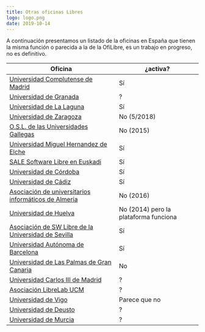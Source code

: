 ```yaml
---
title: Otras oficinas Libres
logo: logo.png
date: 2019-10-14
---
```

A continuación presentamos un listado de la oficinas en España que tienen la misma función o parecida a la de la OfiLibre, es un trabajo en progreso, no es definitivo.

| Oficina | ¿activa? |
| --- | --- |
| [Universidad Complutense de Madrid](https://www.ucm.es/oficina-de-software-libre/) | Sí |
| [Universidad de Granada](https://osl.ugr.es/) | ? |
| [Universidad de La Laguna](https://osl.ull.es/) | Sí |
| [Universidad de Zaragoza](https://osluz.unizar.es/) | No (5/2018) |
| [O.S.L. de las Universidades Gallegas](http://osl.cixug.es/software-libre/?__locale=es) | No (2015) |
| [Universidad Miguel Hernandez de Elche](https://oshl.edu.umh.es/) | Sí  |
| [SALE Software Libre en Euskadi](http://www.euskadi.eus/gobierno-vasco/software-libre/inicio/) | Sí |
| [Universidad de Córdoba](https://www.uco.es/aulasoftwarelibre/) | Sí |
| [Universidad de Cádiz](https://osluca.uca.es/) | Sí |
| [Asociación de universitarios informáticos de Almería](http://asociacion-unia.es/osl-unia/) | No (2016) |
| [Universidad de Huelva](http://petrel.uhu.es/) | No (2014) pero la plataforma funciona |
| [Asociación de SW Libre de la Universidad de Sevilla](https://solfa.us.es/) | Sí |
| [Universidad Autónoma de Barcelona](https://opl.uab.es/) | Sí |
| [Universidad de Las Palmas de Gran Canaria](http://osl.ulpgc.es/quienes-somos/) | No |
| [Universidad Carlos III de Madrid](http://osl.uc3m.es/) | ? |
| [Asociación LibreLab UCM](https://librelabucm.org/) | ? |
| [Universidad de Vigo](http://osl.cixug.es/) | Parece que no |
| [Universidad de Deusto](http://softwarelibre.deusto.es/) | ? |
| [Universidad de Murcia](https://www.um.es/web/softla/) | ? |
